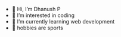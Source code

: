 - 👋 Hi, I’m Dhanush P
- 👀 I’m interested in coding 
- 🌱 I’m currently learning web development
-  👻 hobbies are sports 

  

<!---
DhanushPdhanu/DhanushPdhanu is a ✨ special ✨ repository because its `README.md` (this file) appears on your GitHub profile.
You can click the Preview link to take a look at your changes.
--->
